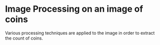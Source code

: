 <h1>Image Processing on an image of coins</h1>

<p>Various processing techniques are applied to the image in order to extract the count of coins.</p>
